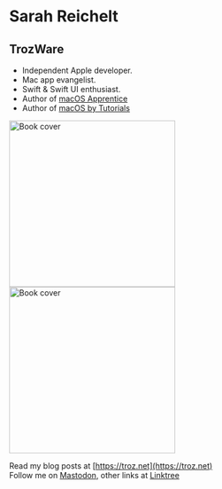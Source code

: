 # Sarah Reichelt
## TrozWare

- Independent Apple developer.
- Mac app evangelist.
- Swift & Swift UI enthusiast.
- Author of [macOS Apprentice](https://www.kodeco.com/books/macos-apprentice)
- Author of [macOS by Tutorials](https://www.kodeco.com/books/macos-by-tutorials)

[<img src="https://troz.net/images/book_cover_2.png" height="300" alt="Book cover">](https://www.kodeco.com/books/macos-apprentice)
[<img src="https://troz.net/images/book_cover.png" height="300" alt="Book cover">](https://www.kodeco.com/books/macos-by-tutorials)

Read my blog posts at [https://troz.net](https://troz.net)   
Follow me on [Mastodon](https://mastodon.social/@troz), other links at [Linktree](https://linktr.ee/trozware)
